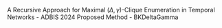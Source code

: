 A Recursive Approach for Maximal $(\Delta, \gamma)$-Clique Enumeration in Temporal Networks - ADBIS 2024
Proposed Method - BKDeltaGamma
